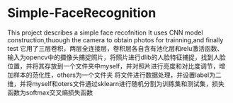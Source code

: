 # Simple-FaceRecognition
This project describes a simple face recofnition
It uses CNN model construction,thuough the camera to obtain photos for trainning,and finally test
它用了三层卷积，两层全连接层，卷积层各自含有池化层和relu激活函数、
输入为opencv中的摄像头捕捉照片，将照片进行dlib的人脸特征捕捉，找到人脸位置，并将其存放到一个文件夹中myself，并对照片进行亮度和对比度调节，增加样本的范化性，others为一个文件夹
将文件进行数据处理，并设置label为二维，并将myself和oters文件通过sklearn进行随机分割为训练集和测试集，损失函数为softmax交叉熵损失函数

